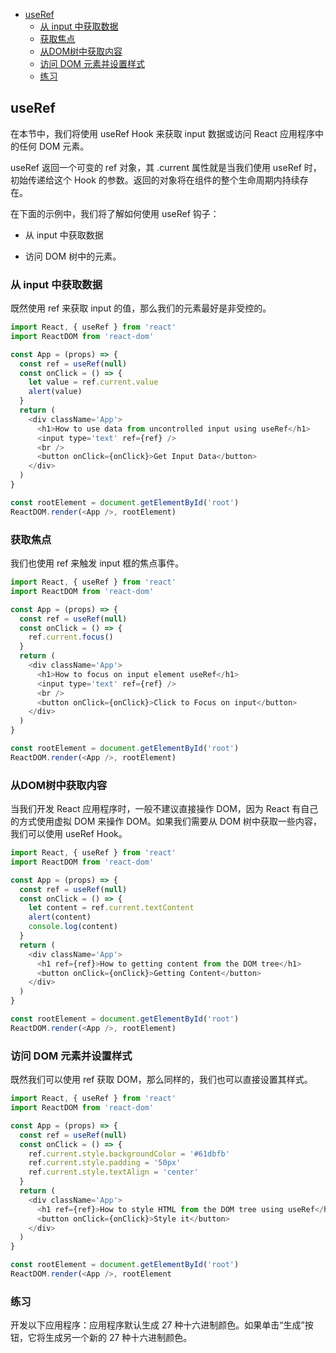 - [useRef](#useref)
  - [从 input 中获取数据](#从-input-中获取数据)
  - [获取焦点](#获取焦点)
  - [从DOM树中获取内容](#从dom树中获取内容)
  - [访问 DOM 元素并设置样式](#访问-dom-元素并设置样式)
  - [练习](#练习)


## useRef

在本节中，我们将使用 useRef Hook 来获取 input 数据或访问 React 应用程序中的任何 DOM 元素。

useRef 返回一个可变的 ref 对象，其 .current 属性就是当我们使用 useRef 时，初始传递给这个 Hook 的参数。返回的对象将在组件的整个生命周期内持续存在。

在下面的示例中，我们将了解如何使用 useRef 钩子：

- 从 input 中获取数据

- 访问 DOM 树中的元素。

### 从 input 中获取数据

既然使用 ref 来获取 input 的值，那么我们的元素最好是非受控的。

```js
import React, { useRef } from 'react'
import ReactDOM from 'react-dom'

const App = (props) => {
  const ref = useRef(null)
  const onClick = () => {
    let value = ref.current.value
    alert(value)
  }
  return (
    <div className='App'>
      <h1>How to use data from uncontrolled input using useRef</h1>
      <input type='text' ref={ref} />
      <br />
      <button onClick={onClick}>Get Input Data</button>
    </div>
  )
}

const rootElement = document.getElementById('root')
ReactDOM.render(<App />, rootElement)
```

### 获取焦点

我们也使用 ref 来触发 input 框的焦点事件。

```js
import React, { useRef } from 'react'
import ReactDOM from 'react-dom'

const App = (props) => {
  const ref = useRef(null)
  const onClick = () => {
    ref.current.focus()
  }
  return (
    <div className='App'>
      <h1>How to focus on input element useRef</h1>
      <input type='text' ref={ref} />
      <br />
      <button onClick={onClick}>Click to Focus on input</button>
    </div>
  )
}

const rootElement = document.getElementById('root')
ReactDOM.render(<App />, rootElement)
```

### 从DOM树中获取内容

当我们开发 React 应用程序时，一般不建议直接操作 DOM，因为 React 有自己的方式使用虚拟 DOM 来操作 DOM。如果我们需要从 DOM 树中获取一些内容，我们可以使用 useRef  Hook。

```js
import React, { useRef } from 'react'
import ReactDOM from 'react-dom'

const App = (props) => {
  const ref = useRef(null)
  const onClick = () => {
    let content = ref.current.textContent
    alert(content)
    console.log(content)
  }
  return (
    <div className='App'>
      <h1 ref={ref}>How to getting content from the DOM tree</h1>
      <button onClick={onClick}>Getting Content</button>
    </div>
  )
}

const rootElement = document.getElementById('root')
ReactDOM.render(<App />, rootElement)
```

### 访问 DOM 元素并设置样式

既然我们可以使用 ref 获取 DOM，那么同样的，我们也可以直接设置其样式。

```js
import React, { useRef } from 'react'
import ReactDOM from 'react-dom'

const App = (props) => {
  const ref = useRef(null)
  const onClick = () => {
    ref.current.style.backgroundColor = '#61dbfb'
    ref.current.style.padding = '50px'
    ref.current.style.textAlign = 'center'
  }
  return (
    <div className='App'>
      <h1 ref={ref}>How to style HTML from the DOM tree using useRef</h1>
      <button onClick={onClick}>Style it</button>
    </div>
  )
}

const rootElement = document.getElementById('root')
ReactDOM.render(<App />, rootElement
```

### 练习

开发以下应用程序：应用程序默认生成 27 种十六进制颜色。如果单击“生成”按钮，它将生成另一个新的 27 种十六进制颜色。



